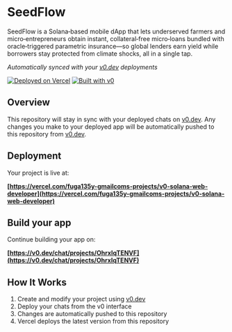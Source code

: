 # SeedFlow

SeedFlow is a Solana‑based mobile dApp that lets underserved farmers and micro‑entrepreneurs obtain instant, collateral‑free micro‑loans bundled with oracle‑triggered parametric insurance—so global lenders earn yield while borrowers stay protected from climate shocks, all in a single tap.

*Automatically synced with your [v0.dev](https://v0.dev) deployments*

[![Deployed on Vercel](https://img.shields.io/badge/Deployed%20on-Vercel-black?style=for-the-badge&logo=vercel)](https://vercel.com/fuga135y-gmailcoms-projects/v0-solana-web-developer)
[![Built with v0](https://img.shields.io/badge/Built%20with-v0.dev-black?style=for-the-badge)](https://v0.dev/chat/projects/OhrxIqTENVF)

## Overview

This repository will stay in sync with your deployed chats on [v0.dev](https://v0.dev).
Any changes you make to your deployed app will be automatically pushed to this repository from [v0.dev](https://v0.dev).

## Deployment

Your project is live at:

**[https://vercel.com/fuga135y-gmailcoms-projects/v0-solana-web-developer](https://vercel.com/fuga135y-gmailcoms-projects/v0-solana-web-developer)**

## Build your app

Continue building your app on:

**[https://v0.dev/chat/projects/OhrxIqTENVF](https://v0.dev/chat/projects/OhrxIqTENVF)**

## How It Works

1. Create and modify your project using [v0.dev](https://v0.dev)
2. Deploy your chats from the v0 interface
3. Changes are automatically pushed to this repository
4. Vercel deploys the latest version from this repository
